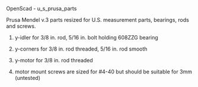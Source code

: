 OpenScad - u_s_prusa_parts

Prusa Mendel v.3 parts resized for U.S. measurement parts, bearings, rods and screws.

1. y-idler for 3/8 in. rod, 5/16 in. bolt holding 608ZZG bearing

2. y-corners for 3/8 in. rod threaded, 5/16 in. rod smooth

3. y-motor for 3/8 in. rod threaded

4. motor mount screws are sized for #4-40 but should be suitable for 3mm (untested)
